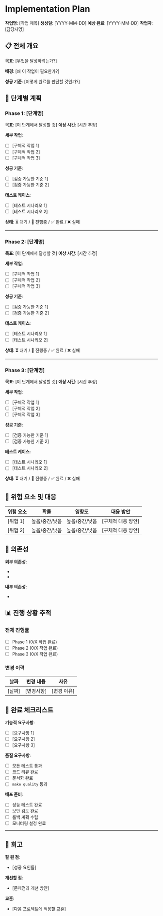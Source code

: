 # Implementation Plan

**작업명**: [작업 제목]
**생성일**: [YYYY-MM-DD]
**예상 완료**: [YYYY-MM-DD]
**작업자**: [담당자명]

## 📋 전체 개요

**목표**: [무엇을 달성하려는가?]

**배경**: [왜 이 작업이 필요한가?]

**성공 기준**: [어떻게 완료를 판단할 것인가?]

## 🎯 단계별 계획

### Phase 1: [단계명]
**목표**: [이 단계에서 달성할 것]
**예상 시간**: [시간 추정]

**세부 작업**:
- [ ] [구체적 작업 1]
- [ ] [구체적 작업 2]
- [ ] [구체적 작업 3]

**성공 기준**:
- [ ] [검증 가능한 기준 1]
- [ ] [검증 가능한 기준 2]

**테스트 케이스**:
- [ ] [테스트 시나리오 1]
- [ ] [테스트 시나리오 2]

**상태**: ⏳ 대기 / 🔄 진행중 / ✅ 완료 / ❌ 실패

---

### Phase 2: [단계명]
**목표**: [이 단계에서 달성할 것]
**예상 시간**: [시간 추정]

**세부 작업**:
- [ ] [구체적 작업 1]
- [ ] [구체적 작업 2]
- [ ] [구체적 작업 3]

**성공 기준**:
- [ ] [검증 가능한 기준 1]
- [ ] [검증 가능한 기준 2]

**테스트 케이스**:
- [ ] [테스트 시나리오 1]
- [ ] [테스트 시나리오 2]

**상태**: ⏳ 대기 / 🔄 진행중 / ✅ 완료 / ❌ 실패

---

### Phase 3: [단계명]
**목표**: [이 단계에서 달성할 것]
**예상 시간**: [시간 추정]

**세부 작업**:
- [ ] [구체적 작업 1]
- [ ] [구체적 작업 2]
- [ ] [구체적 작업 3]

**성공 기준**:
- [ ] [검증 가능한 기준 1]
- [ ] [검증 가능한 기준 2]

**테스트 케이스**:
- [ ] [테스트 시나리오 1]
- [ ] [테스트 시나리오 2]

**상태**: ⏳ 대기 / 🔄 진행중 / ✅ 완료 / ❌ 실패

## 🚨 위험 요소 및 대응

| 위험 요소 | 확률 | 영향도 | 대응 방안 |
|-----------|------|--------|----------|
| [위험 1] | 높음/중간/낮음 | 높음/중간/낮음 | [구체적 대응 방안] |
| [위험 2] | 높음/중간/낮음 | 높음/중간/낮음 | [구체적 대응 방안] |

## 🔗 의존성

**외부 의존성**:
- [의존성 1]: [설명]
- [의존성 2]: [설명]

**내부 의존성**:
- [다른 작업/팀]: [설명]

## 📊 진행 상황 추적

### 전체 진행률
- [ ] Phase 1 (0/X 작업 완료)
- [ ] Phase 2 (0/X 작업 완료)
- [ ] Phase 3 (0/X 작업 완료)

### 변경 이력
| 날짜 | 변경 내용 | 사유 |
|------|-----------|------|
| [날짜] | [변경사항] | [변경 이유] |

## 🎉 완료 체크리스트

**기능적 요구사항**:
- [ ] [요구사항 1]
- [ ] [요구사항 2]
- [ ] [요구사항 3]

**품질 요구사항**:
- [ ] 모든 테스트 통과
- [ ] 코드 리뷰 완료
- [ ] 문서화 완료
- [ ] `make quality` 통과

**배포 준비**:
- [ ] 성능 테스트 완료
- [ ] 보안 검토 완료
- [ ] 롤백 계획 수립
- [ ] 모니터링 설정 완료

---

## 📝 회고

**잘 된 점**:
- [성공 요인들]

**개선할 점**:
- [문제점과 개선 방안]

**교훈**:
- [다음 프로젝트에 적용할 교훈]
